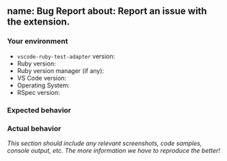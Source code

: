 name: Bug Report
about: Report an issue with the extension.
----

### Your environment

- `vscode-ruby-test-adapter` version:
- Ruby version:
- Ruby version manager (if any):
- VS Code version:
- Operating System:
- RSpec version:

### Expected behavior

### Actual behavior

*This section should include any relevant screenshots, code samples, console output, etc. The more information we have to reproduce the better!*
